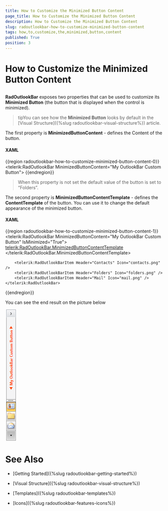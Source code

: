 ```yaml
---
title: How to Customize the Minimized Button Content
page_title: How to Customize the Minimized Button Content
description: How to Customize the Minimized Button Content
slug: radoutlookbar-how-to-customize-minimized-button-content
tags: how,to,customize,the,minimized,button,content
published: True
position: 3
---
```


# How to Customize the Minimized Button Content



## 

__RadOutlookBar__ exposes two properties that can be used to customize its __Minimized Button__ (the button that is displayed when the control is minimized).

>tipYou can see how the __Minimized Button__ looks by default in the [Visual Structure]({%slug radoutlookbar-visual-structure%}) article.
          

The first property is __MinimizedButtonContent__ - defines the Content of the button.

#### __XAML__

{{region radoutlookbar-how-to-customize-minimized-button-content-0}}
    <telerik:RadOutlookBar MinimizedButtonContent="My OutlookBar Custom Button">
{{endregion}}



>When this property is not set the default value of the button is set to “Folders”.

The second property is __MinimizedButtonContentTemplate__ - defines the __ContentTemplate__ of the button. You can use it to change the default appearance of the minimized button.
        

#### __XAML__

{{region radoutlookbar-how-to-customize-minimized-button-content-1}}
    <telerik:RadOutlookBar MinimizedButtonContent="My OutlookBar Custom Button" IsMinimized="True">
        <telerik:RadOutlookBar.MinimizedButtonContentTemplate>
            <DataTemplate>
                <StackPanel Orientation="Horizontal">
                    <Polygon Points="8,0 0,5, 8,10" Fill="OrangeRed" Margin="0 0 5 0 " VerticalAlignment="Center" />
                    <TextBlock Text="{Binding}" FontWeight="Bold" Foreground="OrangeRed" />
                    <Polygon Points="0,0 8,5, 0,10" Fill="OrangeRed" Margin="5 0 0 0 " VerticalAlignment="Center" />
                </StackPanel>
            </DataTemplate>
        </telerik:RadOutlookBar.MinimizedButtonContentTemplate>

        <telerik:RadOutlookBarItem Header="Contacts" Icon="contacts.png" />
        <telerik:RadOutlookBarItem Header="Folders" Icon="folders.png" />
        <telerik:RadOutlookBarItem Header="Mail" Icon="mail.png" />
    </telerik:RadOutlookBar>
{{endregion}}



You can see the end result on the picture below

![outlookbar-how-to-customize-minimized-button-content-01](images/outlookbar-how-to-customize-minimized-button-content-01.png)

# See Also

 * [Getting Started]({%slug radoutlookbar-getting-started%})

 * [Visual Structure]({%slug radoutlookbar-visual-structure%})

 * [Templates]({%slug radoutlookbar-templates%})

 * [Icons]({%slug radoutlookbar-features-icons%})

